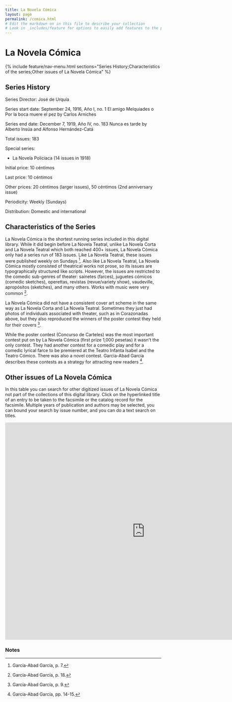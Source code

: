```yaml
---
title: La Novela Cómica
layout: page
permalink: /comica.html
# Edit the markdown on in this file to describe your collection
# Look in _includes/feature for options to easily add features to the page
---
```

# La Novela Cómica
{% include feature/nav-menu.html sections="Series History;Characteristics of the series;Other issues of La Novela Cómica" %}
## Series History
Series Director: José de Urquía

Series start date: September 24, 1916, Año I, no. 1 El amigo Melquiades o Por la boca muere el pez by Carlos Arniches

Series end date: December 7, 1919, Año IV, no. 183 Nunca es tarde by Alberto Insúa and Alfonso Hernández-Catá

Total issues: 183

Special series:
- La Novela Policiaca (14 issues in 1918)

Initial price: 10 céntimos

Last price: 10 céntimos

Other prices: 20 céntimos (larger issues), 50 céntimos (2nd anniversary issue)

Periodicity: Weekly (Sundays)

Distribution: Domestic and international 
## Characteristics of the Series
La Novela Cómica is the shortest running series included in this digital library. While it did begin before La Novela Teatral, unlike La Novela Corta and La Novela Teatral which both reached 400+ issues, La Novela Cómica only had a series run of 183 issues. Like La Novela Teatral, these issues were published weekly on Sundays [^1]. Also like La Novela Teatral, La Novela Cómica mostly consisted of theatrical works not prose, so its issues are typographically structured like scripts. However, the issues are restricted to the comedic sub-genres of theater: sainetes (farces), juguetes cómicos (comedic sketches), operettas, revistas (revue/variety show), vaudeville, apropósitos (sketches), and many others. Works with music were very common [^2].

La Novela Cómica did not have a consistent cover art scheme in the same way as La Novela Corta and La Novela Teatral. Sometimes they just had photos of individuals associated with theater, such as in Corazonadas above, but they also reproduced the winners of the poster contest they held for their covers [^3].

While the poster contest (Concurso de Carteles) was the most important contest put on by La Novela Cómica (first prize 1,000 pesetas) it wasn't the only contest. They had another contest for a comedic play and for a comedic lyrical farce to be premiered at the Teatro Infanta Isabel and the Teatro Cómico. There was also a novel contest. García-Abad García describes these contests as a strategy for attracting new readers [^4].

## Other issues of La Novela Cómica
In this table you can search for other digitized issues of La Novela Cómica not part of the collections of this digital library. Click on the hyperlinked title of an entry to be taken to the facsimile or the catalog record for the facsimile. Multiple years of publication and authors may be selected, you can bound your search by issue number, and you can do a text search on titles.
<p style="text-align: center;"><iframe width="900" height="700" style="border: none;" src="https://view-awesome-table.com/-MMW6kIUnipIjlPvGJWb/view"></iframe></p>

### Notes
[^1]: García-Abad García, p. 7. 

[^2]: García-Abad García, p. 18.

[^3]: García-Abad García, p. 9.

[^4]: García-Abad García, pp. 14-15.